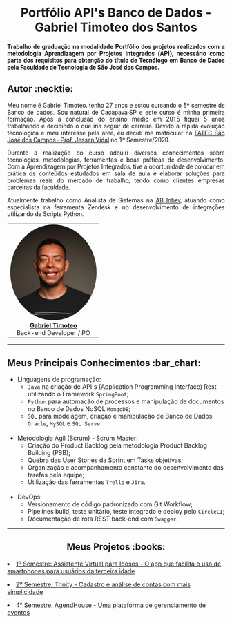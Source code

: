 <html>
<body>
  
 <h1 align="center"> Portfólio API's Banco de Dados - Gabriel Timoteo dos Santos</h1>  
  <h4 align="justify" style="font-family:roboto;"> Trabalho de graduação na modalidade Portfólio dos projetos realizados com a metodologia Aprendizagem por Projetos Integrados (API), necessário como parte dos requisitos para obtenção do título de Tecnólogo em Banco de Dados pela Faculdade de Tecnologia de São José dos Campos.</h4>
  
  <h2> Autor :necktie: </h2>
  
  <p align="justify" style="font-family:roboto;"> Meu nome é Gabriel Timoteo, tenho 27 anos e estou cursando o 5º semestre de Banco de dados. Sou natural de Caçapava-SP e este curso é minha primeira formação. Após a conclusão do ensino médio em 2015 fiquei 5 anos trabalhando e decidindo o que iria seguir de carreira. Devido a rápida evolução tecnológica e meu interesse pela área, eu decidi me matricular na <a href="https://fatecsjc-prd.azurewebsites.net/">FATEC São José dos Campos - Prof. Jessen Vidal</a> no 1º Semestre/2020.</p>
  <p align="justify" style="font-family:roboto;"> Durante a realização do curso adquiri diversos conhecimentos sobre tecnologias, metodologias, ferramentas e boas práticas de desenvolvimento. Com a Aprendizagem por Projetos Integrados, tive a oportunidade de colocar em prática os conteúdos estudados em sala de aula e elaborar soluções para problemas reais do mercado de trabalho, tendo como clientes empresas parceiras da faculdade. </p>
  <p align="justify" style="font-family:roboto;"> Atualmente trabalho como Analista de Sistemas na <a href="https://www.ab-inbev.com/">AB Inbev</a>, atuando como especialista na ferramenta Zendesk e no desenvolvimento de integrações utilizando de Scripts Python.</p>
  
  <table align="center">
<tr>
    <td align="center"><a href="https://www.linkedin.com/in/gabriel-timoteo-santos"><img style="border-radius: 50%;" src="https://github.com/gatimoteo/Portifolio/blob/main/images/GabrielTimoteo.png" width="200px;" alt=""/><br/><b>Gabriel Timoteo</b></a>
      <br/>
      Back-end Developer / PO
     </td>
   </tr>
  </table>
  
---

<h2> Meus Principais Conhecimentos :bar_chart:</h2>
<ul>
  <li>Linguagens de programação:
  <ul>
    <li><code>Java</code> na criação de API's (Application Programming Interface) Rest utilizando o Framework <code>SpringBoot</code>;</li>
    <li><code>Python</code> para automação de processos e manipulação de documentos no Banco de Dados NoSQL <code>MongoDB</code>;</li>
    <li><code>SQL</code> para modelagem, criação e manipulação de Banco de Dados <code>Oracle</code>, <code>MySQL</code> e <code>SQL Server</code>.</li>
    </ul></li>
  <br>
  <li> Metodologia Ágil (Scrum) - Scrum Master:
  <ul> 
    <li>Criação do Product Backlog pela metodologia Product Backlog Building (PBB);</li>
    <li>Quebra das User Stories da Sprint em Tasks objetivas;</li>
    <li>Organização e acompanhamento constante do desenvolvimento das tarefas pela equipe;</li>
    <li>Utilização das ferramentas <code>Trello</code> e <code>Jira</code>.</li> 
    </ul></li>
  <br>
  <li> DevOps:
  <ul> 
    <li>Versionamento de código padronizado com Git Workflow;</li>
    <li>Pipelines build, teste unitário, teste integrado e deploy pelo <code>CircleCI</code>;</li>
    <li>Documentação de rota REST back-end com <code>Swagger</code>.</li>
    </ul></li>
  </ul>

---

 <h2 align="center"> Meus Projetos :books:</h2>
 
   <p align="justify" style="font-family:roboto;"><li><a href="https://github.com/gatimoteo/Portifolio/blob/main/API_1.md"> 1º Semestre: Assistente Virtual para Idosos - O app que facilita o uso de smartphones para usuários da terceira idade</a></li></p>
   <p align="justify" style="font-family:roboto;"><li><a href="https://github.com/gatimoteo/Portifolio/blob/main/API_2.md"> 2º Semestre: Trinity - Cadastro e análise de contas com mais simplicidade</a></li></p>
   <p align="justify" style="font-family:roboto;"><li><a href="https://github.com/gatimoteo/Portifolio/blob/main/API_3.md"> 4° Semestre: AgendHouse - Uma plataforma de gerenciamento de eventos</a></li></p>

</body>
</html>
